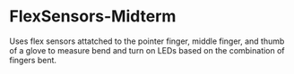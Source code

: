 # FlexSensors-Midterm
Uses flex sensors attatched to the pointer finger, middle finger, and thumb of a glove to measure bend and turn on LEDs based on the combination of fingers bent.
